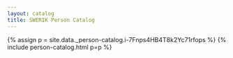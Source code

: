 ```yaml
---
layout: catalog
title: SWERIK Person Catalog
---
```

{% assign p = site.data._person-catalog.i-7Fnps4HB4T8k2Yc71rfops %}
{% include person-catalog.html p=p %}

